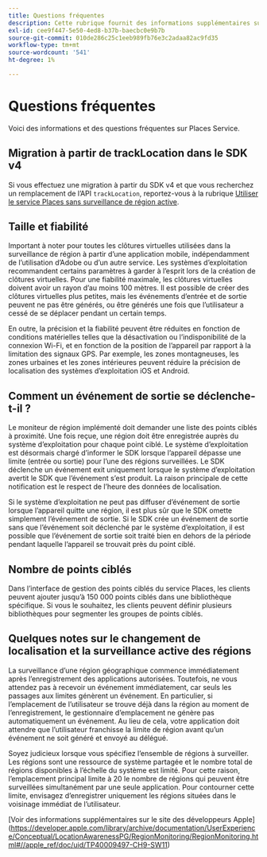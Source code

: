 ```yaml
---
title: Questions fréquentes
description: Cette rubrique fournit des informations supplémentaires sur certaines questions fréquentes.
exl-id: cee9f447-5e50-4ed8-b37b-baecbc0e9b7b
source-git-commit: 010de286c25c1eeb989fb76e3c2adaa82ac9fd35
workflow-type: tm+mt
source-wordcount: '541'
ht-degree: 1%

---
```


# Questions fréquentes

Voici des informations et des questions fréquentes sur Places Service.

## Migration à partir de trackLocation dans le SDK v4

Si vous effectuez une migration à partir du SDK v4 et que vous recherchez un remplacement de l’API `trackLocation`, reportez-vous à la rubrique [Utiliser le service Places sans surveillance de région active](use-places-without-active-monitoring.md).

## Taille et fiabilité

Important à noter pour toutes les clôtures virtuelles utilisées dans la surveillance de région à partir d’une application mobile, indépendamment de l’utilisation d’Adobe ou d’un autre service. Les systèmes d’exploitation recommandent certains paramètres à garder à l’esprit lors de la création de clôtures virtuelles. Pour une fiabilité maximale, les clôtures virtuelles doivent avoir un rayon d’au moins 100 mètres. Il est possible de créer des clôtures virtuelles plus petites, mais les événements d’entrée et de sortie peuvent ne pas être générés, ou être générés une fois que l’utilisateur a cessé de se déplacer pendant un certain temps.

En outre, la précision et la fiabilité peuvent être réduites en fonction de conditions matérielles telles que la désactivation ou l’indisponibilité de la connexion Wi-Fi, et en fonction de la position de l’appareil par rapport à la limitation des signaux GPS. Par exemple, les zones montagneuses, les zones urbaines et les zones intérieures peuvent réduire la précision de localisation des systèmes d’exploitation iOS et Android.

## Comment un événement de sortie se déclenche-t-il ?

Le moniteur de région implémenté doit demander une liste des points ciblés à proximité. Une fois reçue, une région doit être enregistrée auprès du système d’exploitation pour chaque point ciblé. Le système d’exploitation est désormais chargé d’informer le SDK lorsque l’appareil dépasse une limite (entrée ou sortie) pour l’une des régions surveillées. Le SDK déclenche un événement exit uniquement lorsque le système d’exploitation avertit le SDK que l’événement s’est produit. La raison principale de cette notification est le respect de l’heure des données de localisation.

Si le système d’exploitation ne peut pas diffuser d’événement de sortie lorsque l’appareil quitte une région, il est plus sûr que le SDK omette simplement l’événement de sortie. Si le SDK crée un événement de sortie sans que l’événement soit déclenché par le système d’exploitation, il est possible que l’événement de sortie soit traité bien en dehors de la période pendant laquelle l’appareil se trouvait près du point ciblé.

## Nombre de points ciblés

Dans l’interface de gestion des points ciblés du service Places, les clients peuvent ajouter jusqu’à 150 000 points ciblés dans une bibliothèque spécifique. Si vous le souhaitez, les clients peuvent définir plusieurs bibliothèques pour segmenter les groupes de points ciblés.

## Quelques notes sur le changement de localisation et la surveillance active des régions

La surveillance d’une région géographique commence immédiatement après l’enregistrement des applications autorisées. Toutefois, ne vous attendez pas à recevoir un événement immédiatement, car seuls les passages aux limites génèrent un événement. En particulier, si l’emplacement de l’utilisateur se trouve déjà dans la région au moment de l’enregistrement, le gestionnaire d’emplacement ne génère pas automatiquement un événement. Au lieu de cela, votre application doit attendre que l’utilisateur franchisse la limite de région avant qu’un événement ne soit généré et envoyé au délégué.

Soyez judicieux lorsque vous spécifiez l’ensemble de régions à surveiller. Les régions sont une ressource de système partagée et le nombre total de régions disponibles à l’échelle du système est limité. Pour cette raison, l’emplacement principal limite à 20 le nombre de régions qui peuvent être surveillées simultanément par une seule application. Pour contourner cette limite, envisagez d’enregistrer uniquement les régions situées dans le voisinage immédiat de l’utilisateur.

[Voir des informations supplémentaires sur le site des développeurs Apple] (https://developer.apple.com/library/archive/documentation/UserExperience/Conceptual/LocationAwarenessPG/RegionMonitoring/RegionMonitoring.html#//apple_ref/doc/uid/TP40009497-CH9-SW11)
